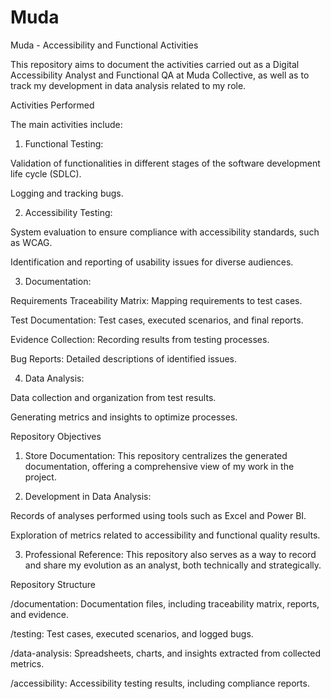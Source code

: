 # Muda
Muda - Accessibility and Functional Activities

This repository aims to document the activities carried out as a Digital Accessibility Analyst and Functional QA at Muda Collective, as well as to track my development in data analysis related to my role.

Activities Performed

The main activities include:

1. Functional Testing:

Validation of functionalities in different stages of the software development life cycle (SDLC).

Logging and tracking bugs.



2. Accessibility Testing:

System evaluation to ensure compliance with accessibility standards, such as WCAG.

Identification and reporting of usability issues for diverse audiences.



3. Documentation:

Requirements Traceability Matrix: Mapping requirements to test cases.

Test Documentation: Test cases, executed scenarios, and final reports.

Evidence Collection: Recording results from testing processes.

Bug Reports: Detailed descriptions of identified issues.



4. Data Analysis:

Data collection and organization from test results.

Generating metrics and insights to optimize processes.




Repository Objectives

1. Store Documentation:
This repository centralizes the generated documentation, offering a comprehensive view of my work in the project.


2. Development in Data Analysis:

Records of analyses performed using tools such as Excel and Power BI.

Exploration of metrics related to accessibility and functional quality results.



3. Professional Reference:
This repository also serves as a way to record and share my evolution as an analyst, both technically and strategically.



Repository Structure

/documentation: Documentation files, including traceability matrix, reports, and evidence.

/testing: Test cases, executed scenarios, and logged bugs.

/data-analysis: Spreadsheets, charts, and insights extracted from collected metrics.

/accessibility: Accessibility testing results, including compliance reports.
